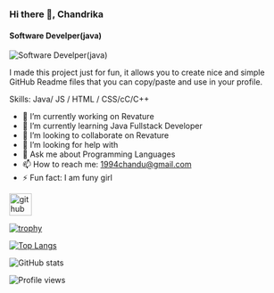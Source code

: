 ### Hi there 👋, Chandrika
#### Software Develper(java)
![Software Develper(java)](https://arturssmirnovs.github.io/github-profile-readme-generator/images/banner.png)

I made this project just for fun, it allows you to create nice and simple GitHub Readme files that you can copy/paste and use in your profile.

Skills: Java/ JS / HTML / CSS/cC/C++

- 🔭 I’m currently working on Revature 
- 🌱 I’m currently learning Java Fullstack Developer 
- 👯 I’m looking to collaborate on Revature 
- 🤔 I’m looking for help with   
- 💬 Ask me about Programming Languages 
- 📫 How to reach me: 1994chandu@gmail.com 
- ⚡ Fun fact: I am funy girl 


[<img src='https://cdn.jsdelivr.net/npm/simple-icons@3.0.1/icons/github.svg' alt='github' height='40'>](https://github.com/1994chandu)  

[![trophy](https://github-profile-trophy.vercel.app/?username=1994chandu)](https://github.com/ryo-ma/github-profile-trophy)

[![Top Langs](https://github-readme-stats.vercel.app/api/top-langs/?username=1994chandu)](https://github.com/anuraghazra/github-readme-stats)

![GitHub stats](https://github-readme-stats.vercel.app/api?username=1994chandu&show_icons=true&count_private=true)  

![Profile views](https://gpvc.arturio.dev/1994chandu)  
